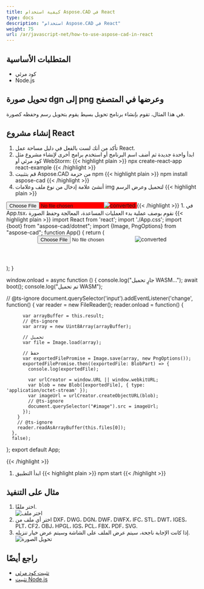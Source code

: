 ```yaml
---
title: كيفية استخدام Aspose.CAD في React
type: docs
description: "استخدام Aspose.CAD في React"
weight: 75
url: /ar/javascript-net/how-to-use-aspose-cad-in-react
---
```


## المتطلبات الأساسية
- كود مرئي
- Node.js

## تحويل صورة dgn إلى png وعرضها في المتصفح

في هذا المثال، تقوم بإنشاء برنامج تحويل بسيط يقوم بتحويل رسم وحفظه كصورة.

## إنشاء مشروع React

1. تأكد من أنك لست بالفعل في دليل مساحة عمل React.
1. ابدأ واحدة جديدة ثم أضف اسم البرنامج أو استخدم برامج أخرى لإنشاء مشروع مثل كود مرئي أو WebStorm:
{{< highlight plain >}}
npx create-react-app react-example
{{< /highlight >}}
1. قم بتثبيت Aspose.CAD من حزمة npm
{{< highlight plain >}}
npm install aspose-cad
{{< /highlight >}}
1. أنشئ علامة إدخال من نوع ملف وعلامات img لتحميل وعرض الرسم
{{< highlight plain >}}
<span style="background-color: red">
  <input id="file" type="file"/>
  <img alt="converted" id="image" />
</span>
{{< /highlight >}}
1. في App.tsx، نقوم بوصف عملية بدء العمليات المساعدة، المعالجة وحفظ الصورة
{{< highlight plain >}}
import React from 'react';
import './App.css';
import {boot} from "aspose-cad/dotnet";
import {Image, PngOptions} from "aspose-cad";
function App() {
  return (
    <div className="App">
      <header className="App-header">
          <input id="file" type="file"/>
          <img alt="converted" id="image" />
      </header>
    </div>
  );
}

window.onload = async function () {
  console.log("جارٍ تحميل WASM...");
  await boot();
  console.log("تم تحميل WASM");

  // @ts-ignore
    document.querySelector('input').addEventListener('change', function() {
        var reader = new FileReader();
        reader.onload = function() {

          var arrayBuffer = this.result;
          // @ts-ignore
          var array = new Uint8Array(arrayBuffer);

          // تحميل
          var file = Image.load(array);

          // حفظ
          var exportedFilePromise = Image.save(array, new PngOptions());
          exportedFilePromise.then((exportedFile: BlobPart) => {
            console.log(exportedFile);

            var urlCreator = window.URL || window.webkitURL;
            var blob = new Blob([exportedFile], { type: 'application/octet-stream' });
            var imageUrl = urlCreator.createObjectURL(blob);
            // @ts-ignore
            document.querySelector("#image").src = imageUrl;
          });
        }
        // @ts-ignore
        reader.readAsArrayBuffer(this.files[0]);
      },
      false);
};
export default App;

{{< /highlight >}}
1. ابدأ التطبيق
{{< highlight plain >}}
npm start
{{< /highlight >}}

## مثال على التنفيذ

1. اختر ملفًا.<br>
![اختر ملف](choose-file.png)<br>
1. اختر أي ملف من DXF، DWG، DGN، DWF، DWFX، IFC، STL، DWT، IGES، PLT، CF2، OBJ، HPGL، IGS، PCL، FBX، PDF، SVG.
1. إذا كانت الإجابة ناجحة، سيتم عرض الملف على الشاشة وسيتم عرض خيار تنزيله.<br>
![تحويل الصورة](convert-image.png)<br>

## راجع أيضًا

- [تثبيت كود مرئي](https://code.visualstudio.com/)
- [تثبيت Node.js](https://nodejs.org/en/)
